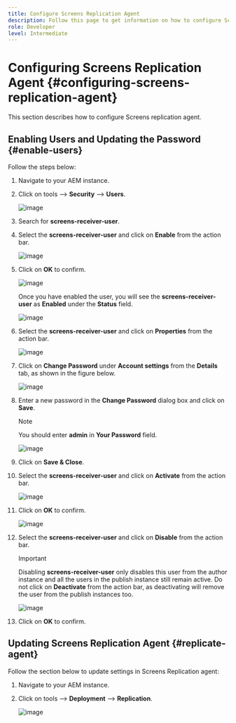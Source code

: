 ```yaml
---
title: Configure Screens Replication Agent
description: Follow this page to get information on how to configure Screens Replication Agent.
role: Developer
level: Intermediate
---
```


# Configuring Screens Replication Agent {#configuring-screens-replication-agent}

This section describes how to configure Screens replication agent.

## Enabling Users and Updating the Password {#enable-users}

Follow the steps below:

1. Navigate  to your AEM instance.

1. Click on tools --> **Security** --> **Users**.

   ![image](/help/user-guide/assets/screens-replication/screens-replication1.png)

1. Search for **screens-receiver-user**.

1. Select the **screens-receiver-user** and click on **Enable** from the action bar.

   ![image](/help/user-guide/assets/screens-replication/screens-replication2.png)

1. Click on **OK** to confirm.

   ![image](/help/user-guide/assets/screens-replication/screens-replication3.png)

   Once you have enabled the user, you will see the **screens-receiver-user** as **Enabled** under the **Status** field.

   ![image](/help/user-guide/assets/screens-replication/screens-replication4.png)

1. Select the **screens-receiver-user** and click on **Properties** from the action bar.

   ![image](/help/user-guide/assets/screens-replication/screens-replication5.png)

1. Click on **Change Password** under **Account settings** from the **Details** tab, as shown in the figure below.

   ![image](/help/user-guide/assets/screens-replication/screens-replication6.png)

1. Enter a new password in the **Change Password** dialog box and click on **Save**.

   >[!NOTE]
   >You should enter **admin** in **Your Password** field.

   ![image](/help/user-guide/assets/screens-replication/screens-replication7.png)

1. Click on **Save & Close**.

1. Select the **screens-receiver-user** and click on **Activate** from the action bar.

   ![image](/help/user-guide/assets/screens-replication/screens-replication8.png)

1. Click on **OK** to confirm.

   ![image](/help/user-guide/assets/screens-replication/screens-replication9.png)

1. Select the **screens-receiver-user** and click on **Disable** from the action bar.

   >[!IMPORTANT]
   > Disabling **screens-receiver-user** only disables this user from the author instance and all the users in the publish instance still remain active. Do not click on **Deactivate** from the action bar, as deactivating will remove the user from the publish instances too.

   ![image](/help/user-guide/assets/screens-replication/screens-replication10.png)

1. Click on **OK** to confirm.

## Updating Screens Replication Agent {#replicate-agent}

Follow the section below to update settings in Screens Replication agent:

1. Navigate to your AEM instance.

1. Click on tools --> **Deployment** --> **Replication**.

   ![image](/help/user-guide/assets/screens-replication/screens-replication1a.png)
